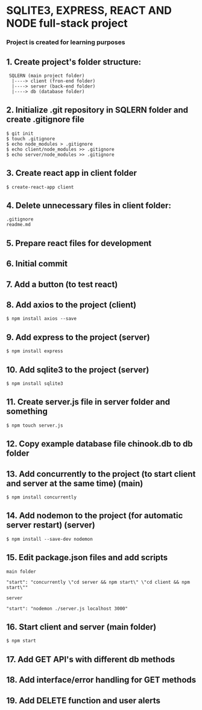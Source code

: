 # SQLITE3, EXPRESS, REACT AND NODE full-stack project

### Project is created for learning purposes

## 1. Create project's folder structure:

     SQLERN (main project folder)
      |----> client (fron-end folder)
      |----> server (back-end folder)
      |----> db (database folder)

## 2. Initialize .git repository in SQLERN folder and create .gitignore file

    $ git init
    $ touch .gitignore
    $ echo node_modules > .gitignore
    $ echo client/node_modules >> .gitignore
    $ echo server/node_modules >> .gitignore

## 3. Create react app in client folder

    $ create-react-app client

## 4. Delete unnecessary files in client folder:

    .gitignore
    readme.md

## 5. Prepare react files for development

## 6. Initial commit

## 7. Add a button (to test react)

## 8. Add axios to the project (client)

    $ npm install axios --save

## 9. Add express to the project (server)

    $ npm install express

## 10. Add sqlite3 to the project (server)

    $ npm install sqlite3

## 11. Create server.js file in server folder and something

    $ npm touch server.js

## 12. Copy example database file chinook.db to db folder

## 13. Add concurrently to the project (to start client and server at the same time) (main)

    $ npm install concurrently

## 14. Add nodemon to the project (for automatic server restart) (server)

    $ npm install --save-dev nodemon

## 15. Edit package.json files and add scripts

    main folder

    "start": "concurrently \"cd server && npm start\" \"cd client && npm start\""

    server

    "start": "nodemon ./server.js localhost 3000"

## 16. Start client and server (main folder)

    $ npm start

## 17. Add GET API's with different db methods

## 18. Add interface/error handling for GET methods

## 19. Add DELETE function and user alerts
